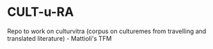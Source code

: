 CULT-u-RA
=========

Repo to work on culturvitra (corpus on culturemes from travelling and translated literature) - Mattioli's TFM
